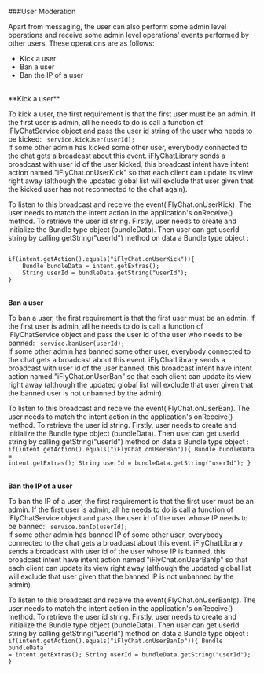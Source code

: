 ###User Moderation

Apart from messaging, the user can also perform some admin level operations and receive some admin level operations' events performed by other users. These operations are as follows:

* Kick a user
* Ban a user
* Ban the IP of a user

<br>
**Kick a user**

To kick a user, the first requirement is that the first user must be an admin. If the first user is admin, all he needs to do is call a function of iFlyChatService object and pass the user id string of the user who needs to be kicked:
<code>
service.kickUser(userId);
</code>
<br>
If some other admin has kicked some other user, everybody connected to the chat gets a broadcast about this event. iFlyChatLibrary sends a broadcast with user id of the user kicked, this broadcast intent have intent action named "iFlyChat.onUserKick" so that each client can update its view right away (although the updated global list will exclude that user given that the kicked user has not reconnected to the chat again).

To listen to this broadcast and receive the event(iFlyChat.onUserKick). The user needs to match the intent action in the application's onReceive() method. To retrieve the user id string. Firstly, user needs to create and initialize the Bundle type object (bundleData). Then user can get userId string by calling getString("userId") method on data a Bundle type object :


<code>
if(intent.getAction().equals("iFlyChat.onUserKick")){
    Bundle bundleData = intent.getExtras();
    String userId = bundleData.getString("userId");
}
</code>
<br>

**Ban a user**

To ban a user, the first requirement is that the first user must be an admin. If the first user is admin, all he needs to do is call a function of iFlyChatService object and pass the user id of the user who needs to be banned:
<code>
service.banUser(userId);
</code>
<br>
If some other admin has banned some other user, everybody connected to the chat gets a broadcast about this event. iFlyChatLibrary sends a broadcast with user id of the user banned, this broadcast intent have intent action named "iFlyChat.onUserBan" so that each client can update its view right away (although the updated global list will exclude that user given that the banned user is not unbanned by the admin).

To listen to this broadcast and receive the event(iFlyChat.onUserBan). The user needs to match the intent action in the application's onReceive() method. To retrieve the user id string. Firstly, user needs to create and initialize the Bundle type object (bundleData). Then user can get userId string by calling getString("userId") method on data a Bundle type object :
<code>
if(intent.getAction().equals("iFlyChat.onUserBan")){
    Bundle bundleData = intent.getExtras();
    String userId = bundleData.getString("userId");
}
</code>
<br>

**Ban the IP of a user**

To ban the IP of a user, the first requirement is that the first user must be an admin. If the first user is admin, all he needs to do is call a function of iFlyChatService object and pass the user id of the user whose IP needs to be banned:
<code>
service.banIp(userId);
</code>
<br>
If some other admin has banned IP of some other user, everybody connected to the chat gets a broadcast about this event. iFlyChatLibrary sends a broadcast with user id of the user whose IP is banned, this broadcast intent have intent action named "iFlyChat.onUserBanIp" so that each client can update its view right away (although the updated global list will exclude that user given that the banned IP is not unbanned by the admin).

To listen to this broadcast and receive the event(iFlyChat.onUserBanIp). The user needs to match the intent action in the application's onReceive() method. To retrieve the user id string. Firstly, user needs to create and initialize the Bundle type object (bundleData). Then user can get userId string by calling getString("userId") method on data a Bundle type object :
<code>
if(intent.getAction().equals("iFlyChat.onUserBanIp")){
    Bundle bundleData = intent.getExtras();
    String userId = bundleData.getString("userId");
}
</code>
